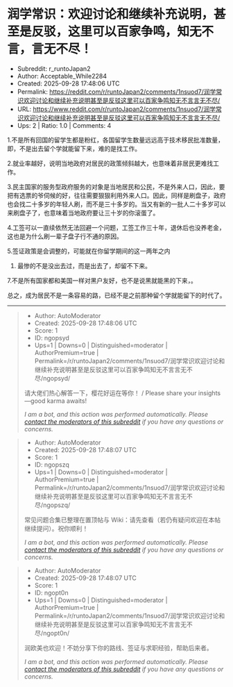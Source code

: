# 润学常识：欢迎讨论和继续补充说明，甚至是反驳，这里可以百家争鸣，知无不言，言无不尽！

- Subreddit: r_runtoJapan2
- Author: Acceptable_While2284
- Created: 2025-09-28 17:48:06 UTC
- Permalink: https://reddit.com/r/runtoJapan2/comments/1nsuod7/润学常识欢迎讨论和继续补充说明甚至是反驳这里可以百家争鸣知无不言言无不尽/
- URL: https://www.reddit.com/r/runtoJapan2/comments/1nsuod7/润学常识欢迎讨论和继续补充说明甚至是反驳这里可以百家争鸣知无不言言无不尽/
- Ups: 2 | Ratio: 1.0 | Comments: 4


1.不是所有回国的留学生都是粉红，各国留学生数量远远高于技术移民批准数量，即，不是出去留个学就能留下来，难的是找工作。

2.就业率越好，说明当地政府对居民的政策倾斜越大，也意味着非居民更难找工作。

3.民主国家的服务型政府服务的对象是当地居民和公民，不是外来人口，因此，要把有选票的爷伺候的好，往往需要狠狠利用外来人口。因此，同样是刷盘子，政府也会找二十多岁的年轻人刷，而不是三十多岁的。当又有新的一批人二十多岁可以来刷盘子了，也意味着当地政府要让三十岁的你滚蛋了。

4.工签可以一直续依然无法回避一个问题，工签工作三十年，退休后也没养老金，这也是为什么刷一辈子盘子行不通的原因。

5.签证政策是会调整的，可能就在你留学期间的这一两年之内

1.  最惨的不是没出去过，而是出去了，却留不下来。

7.不是所有国家都和美国一样对黑户友好，也不是说黑就能黑的下来，。

总之，成为居民不是一条容易的路，已经不是之前那种留个学就能留下的时代了。


---

> - Author: AutoModerator
> - Created: 2025-09-28 17:48:06 UTC
> - Score: 1
> - ID: ngopsyd
> - Ups=1 | Downs=0 | Distinguished=moderator | AuthorPremium=true | Permalink=/r/runtoJapan2/comments/1nsuod7/润学常识欢迎讨论和继续补充说明甚至是反驳这里可以百家争鸣知无不言言无不尽/ngopsyd/
>
> 请大佬们热心解答一下，樱花好运在等你！ / Please share your insights—good karma awaits!
> 
> 
> *I am a bot, and this action was performed automatically. Please [contact the moderators of this subreddit](/message/compose/?to=/r/runtoJapan2) if you have any questions or concerns.*

> - Author: AutoModerator
> - Created: 2025-09-28 17:48:07 UTC
> - Score: 1
> - ID: ngopszq
> - Ups=1 | Downs=0 | Distinguished=moderator | AuthorPremium=true | Permalink=/r/runtoJapan2/comments/1nsuod7/润学常识欢迎讨论和继续补充说明甚至是反驳这里可以百家争鸣知无不言言无不尽/ngopszq/
>
> 常见问题合集已整理在置顶帖与 Wiki：请先查看（若仍有疑问欢迎在本帖继续提问）。祝你顺利！
> 
> 
> *I am a bot, and this action was performed automatically. Please [contact the moderators of this subreddit](/message/compose/?to=/r/runtoJapan2) if you have any questions or concerns.*

> - Author: AutoModerator
> - Created: 2025-09-28 17:48:07 UTC
> - Score: 1
> - ID: ngopt0n
> - Ups=1 | Downs=0 | Distinguished=moderator | AuthorPremium=true | Permalink=/r/runtoJapan2/comments/1nsuod7/润学常识欢迎讨论和继续补充说明甚至是反驳这里可以百家争鸣知无不言言无不尽/ngopt0n/
>
> 润欧美也欢迎！不妨分享下你的路线、签证与求职经验，帮助后来者。
> 
> 
> *I am a bot, and this action was performed automatically. Please [contact the moderators of this subreddit](/message/compose/?to=/r/runtoJapan2) if you have any questions or concerns.*
